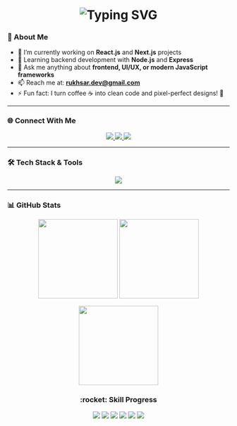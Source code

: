 <h1 align="center">  
  <img src="https://readme-typing-svg.demolab.com?font=Fira+Code&weight=500&size=26&pause=1000&color=00FFD1&center=true&vCenter=true&width=600&lines=Hey+%F0%9F%91%8B%2C+I'm+Rukhsar;Frontend+Dev+%F0%9F%9A%80+%7C+React+Lover;Crafting+Modern+UIs+with+TailwindCSS;Learning+Node.js+and+Express;Code.+Design.+Deploy." alt="Typing SVG" />
</h1>

### :rocket: About Me
- :telescope: I’m currently working on <strong>React.js</strong> and <strong>Next.js</strong> projects
- :seedling: Learning backend development with <strong>Node.js</strong> and <strong>Express</strong>
- :speech_balloon: Ask me anything about <strong>frontend, UI/UX, or modern JavaScript frameworks</strong>
- :mailbox: Reach me at: <strong>rukhsar.dev@gmail.com</strong>
- :zap: Fun fact: I turn coffee ☕ into clean code and pixel-perfect designs! 🎨

---

### :globe_with_meridians: Connect With Me
<p align="center">
  <a href="mailto:rukhsar.dev@gmail.com">
    <img src="https://img.shields.io/badge/Gmail-D14836?style=for-the-badge&logo=gmail&logoColor=white"/>
  </a>
  <a href="https://twitter.com/rukhsarxd">
    <img src="https://img.shields.io/badge/Twitter-%231DA1F2.svg?style=for-the-badge&logo=Twitter&logoColor=white"/>
  </a>
  <a href="https://www.linkedin.com/in/rukhsarxd/">
    <img src="https://img.shields.io/badge/LinkedIn-%230077B5.svg?style=for-the-badge&logo=linkedin&logoColor=white"/>
  </a>
</p>

---

### :hammer_and_wrench: Tech Stack & Tools
<p align="center">
  <img src="https://skillicons.dev/icons?i=html,css,js,ts,react,nextjs,tailwind,bootstrap,nodejs,express,git,github,vscode,figma,wordpress,linux,netlify,vercel&perline=8" />
</p>

---

### :bar_chart: GitHub Stats
<p align="center">
  <img src="https://github-readme-stats.vercel.app/api?username=rukhsarxd&show_icons=true&theme=tokyonight&hide=issues&border_radius=10" height="180"/>
  <img src="https://github-readme-stats.vercel.app/api/top-langs/?username=rukhsarxd&layout=compact&theme=tokyonight&border_radius=10" height="180"/>
</p>
<p align="center">
  <img src="https://github-readme-streak-stats.herokuapp.com?user=rukhsarxd&theme=tokyonight&date_format=M%20j%5B%2C%20Y%5D&border_radius=10" height="180"/>
</p>

<h3 align="center">:rocket: Skill Progress</h3>
<p align="center">
  <img src="https://img.shields.io/badge/HTML-Expert-%23E34F26?style=for-the-badge&logo=html5&logoColor=white" />
  <img src="https://img.shields.io/badge/CSS-Advanced-%231572B6?style=for-the-badge&logo=css3&logoColor=white" />
  <img src="https://img.shields.io/badge/React.js-Proficient-%2361DAFB?style=for-the-badge&logo=react&logoColor=white" />
  <img src="https://img.shields.io/badge/TailwindCSS-Proficient-%2338BDF8?style=for-the-badge&logo=tailwindcss&logoColor=white" />
  <img src="https://img.shields.io/badge/Next.js-Intermediate-%23000000?style=for-the-badge&logo=next.js&logoColor=white" />
  <img src="https://img.shields.io/badge/WordPress-Intermediate-%2321759B?style=for-the-badge&logo=wordpress&logoColor=white" />
</p>
